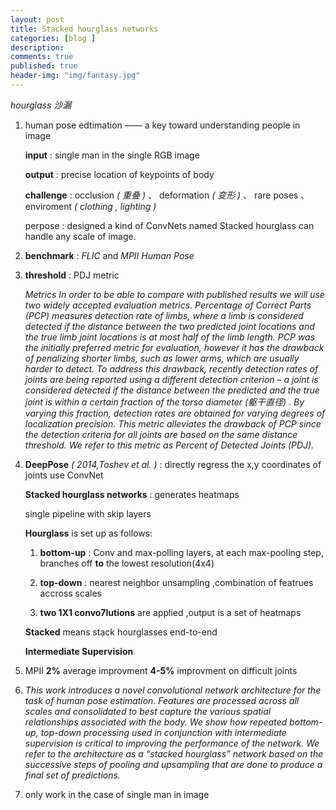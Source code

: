 ```yaml
---
layout: post
title: Stacked hourglass networks
categories: [blog ]
description:
comments: true
published: true
header-img: "img/fantasy.jpg"
---
```


*hourglass 沙漏*

1. human pose edtimation —— a key toward understanding people in image

   **input** : single man in the single RGB image

   **output** : precise location of keypoints of body

   **challenge** : occlusion *( 重叠 )* 、 deformation *( 变形 )* 、 rare poses 、 enviroment *( clothing , lighting )*

   perpose : designed a kind of ConvNets named Stacked hourglass can handle any scale of image.

2. **benchmark** : *FLIC* and *MPII Human Pose*

3. **threshold** : PDJ metric

   *Metrics In order to be able to compare with published results we will use two widely accepted evaluation metrics. Percentage of Correct Parts (PCP) measures detection rate of limbs, where a limb is considered detected if the distance between the two predicted joint locations and the true limb joint locations is at most half of the limb length. PCP was the initially preferred metric for evaluation, however it has the drawback of penalizing shorter limbs, such as lower arms, which are usually harder to detect. To address this drawback, recently detection rates of joints are being reported using a different detection criterion – a joint is considered detected if the distance between the predicted and the true joint is within a certain fraction of the torso diameter (躯干直径) . By varying this fraction, detection rates are obtained for varying degrees of localization precision. This metric alleviates the drawback of PCP since the detection criteria for all joints are based on the same distance threshold. We refer to this metric as Percent of Detected Joints (PDJ).*

4. **DeepPose** *( 2014,Toshev et al. )* : directly regress the x,y coordinates of joints use ConvNet

   **Stacked hourglass networks** : generates heatmaps

   single pipeline with skip layers

   **Hourglass** is set up as follows:

   1) **bottom-up** : Conv and max-polling layers, at each max-pooling step, branches off  **to** the lowest resolution(4x4)

   2) **top-down** : nearest neighbor unsampling ,combination of featrues accross scales

   3) **two 1X1 convo7lutions** are applied ,output is a set of heatmaps

   **Stacked** means stack hourglasses end-to-end

   **Intermediate Supervision**

5. MPII **2%** average improvment       **4-5%** improvment on difficult joints

6. *This work introduces a novel convolutional network architecture for the task of human pose estimation. Features are processed across all scales and consolidated to best capture the various spatial relationships associated with the body. We show how repeated bottom-up, top-down processing used in conjunction with intermediate supervision is critical to improving the performance of the network. We refer to the architecture as a “stacked hourglass” network based on the successive steps of pooling and upsampling that are done to produce a final set of predictions.*

7. only work in the case of single man in image
